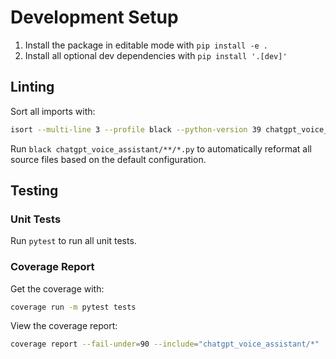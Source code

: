 # Development Setup

1. Install the package in editable mode with `pip install -e .`
2. Install all optional dev dependencies with `pip install '.[dev]'`

## Linting

Sort all imports with:

```bash
isort --multi-line 3 --profile black --python-version 39 chatgpt_voice_assistant
```

Run `black chatgpt_voice_assistant/**/*.py` to automatically reformat all source files
based on the default configuration.

## Testing

### Unit Tests

Run `pytest` to run all unit tests.

### Coverage Report

Get the coverage with:

```bash
coverage run -m pytest tests
```

View the coverage report:

```bash
coverage report --fail-under=90 --include="chatgpt_voice_assistant/*"
```

